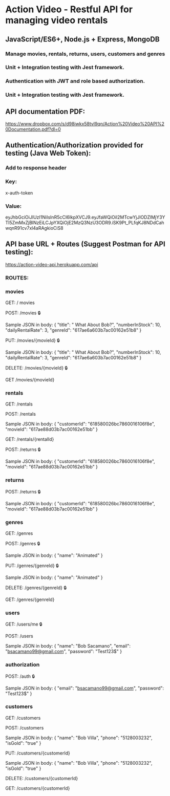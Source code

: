 # Action Video - Restful API for managing video rentals
## JavaScript/ES6+, Node.js + Express, MongoDB
### Manage movies, rentals, returns, users, customers and genres
### Unit + Integration testing with Jest framework.
### Authentication with JWT and role based authorization. 
### Unit + Integration testing with Jest framework.

## API documentation PDF:
https://www.dropbox.com/s/d98iwkx58tvl9qn/Action%20Video%20API%20Documentation.pdf?dl=0



## Authentication/Authorization provided for testing (Java Web Token):

###  Add to response header

### Key:

x-auth-token

 ### Value:

eyJhbGciOiJIUzI1NiIsInR5cCI6IkpXVCJ9.eyJfaWQiOiI2MTcwYjJlODZlMjY3YTI5ZmMxZjBlNzEiLCJpYXQiOjE2MzQ3NzU3ODR9.iSK9Pt_PLfqKJ8NDdCahwqnR91cv7xl4aRAgkioCiS8

## API base URL + Routes (Suggest Postman for API testing):
https://action-video-api.herokuapp.com/api

### ROUTES:

### movies

GET:   / movies   

POST:  /movies     🔒

Sample JSON in body:
{
    "title": " What About Bob?",
    "numberInStock": 10,
    "dailyRentalRate": 3,
    "genreId": "617ae6a603b7ac00162e51b8"
}


PUT:    /movies/{movieId}   🔒

Sample JSON in body:
{
    "title": " What About Bob?",
    "numberInStock": 10,
    "dailyRentalRate": 3,
    "genreId": "617ae6a603b7ac00162e51b8"
}


DELETE:    /movies/{movieId}	 🔒

GET	/movies/{movieId}	 

### rentals

GET:	/rentals	

POST:	/rentals	



Sample JSON in body:
{
    "customerId": "618580026bc7860016106f8e",
    "movieId": "617ae88d03b7ac00162e51bb"
}

GET:	/rentals/{rentalId}	 	

POST:   /returns    🔒

Sample JSON in body:
{
    "customerId": "618580026bc7860016106f8e",
    "movieId": "617ae88d03b7ac00162e51bb"
}

### returns
POST:	/returns	 	🔒

Sample JSON in body:
{
    "customerId": "618580026bc7860016106f8e",
    "movieId": "617ae88d03b7ac00162e51bb"
}


### genres

GET:	/genres	 	 

POST:	/genres	 	🔒

Sample JSON in body: 
{
    "name": "Animated"
}

PUT:	/genres/{genreId}   🔒

Sample JSON in body: 
{
    "name": "Animated"
}

DELETE:	/genres/{genreId}	 	🔒

GET:	/genres/{genreId}	 	

### users
GET:	/users/me	 	🔒

POST:	/users	 	 

Sample JSON in body:
{
    "name": "Bob Sacamano",
    "email": "bsacamano99@gmail.com",
    "password": "Test123$"
}


### authorization

POST:	/auth	 	🔒

Sample JSON in body:
{
    "email": "bsacamano99@gmail.com",
    "password": "Test123$"
}

### customers

GET:	/customers	 	 

POST:	/customers	 	

Sample JSON in body:
{
    "name": "Bob Villa",
    "phone": "5128003232",
    "isGold": "true"
}

PUT:	/customers/{customerId}	 	

Sample JSON in body:
{
    "name": "Bob Villa",
    "phone": "5128003232",
    "isGold": "true"
}

DELETE:     /customers/{customerId}	 	

GET:   	    /customers/{customerId}	 	







